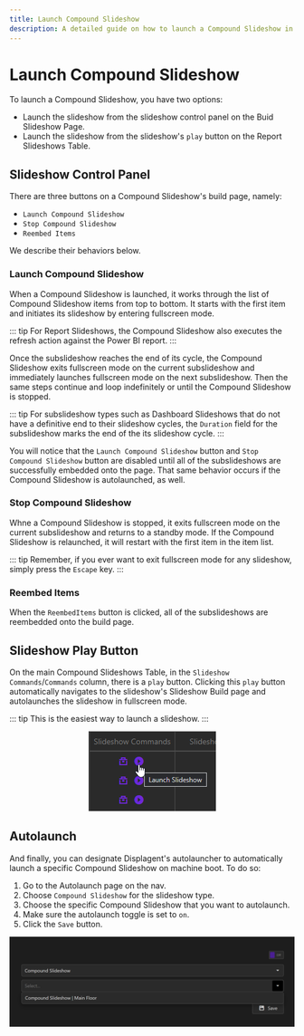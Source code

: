 ```yaml
---
title: Launch Compound Slideshow
description: A detailed guide on how to launch a Compound Slideshow in Displagent.
---
```


# Launch Compound Slideshow

To launch a Compound Slideshow, you have two options:
* Launch the slideshow from the slideshow control panel on the Buid Slideshow Page.
* Launch the slideshow from the slideshow's `play` button on the Report Slideshows Table.

## Slideshow Control Panel

There are three buttons on a Compound Slideshow's build page, namely:
* `Launch Compound Slideshow`
* `Stop Compound Slideshow`
* `Reembed Items`

We describe their behaviors below.

### Launch Compound Slideshow

When a Compound Slideshow is launched, it works through the list of Compound Slideshow items from top to bottom. It starts with the first item and initiates its slideshow by entering fullscreen mode.

::: tip
For Report Slideshows, the Compound Slideshow also executes the refresh action against the Power BI report.
:::

Once the subslideshow reaches the end of its cycle, the Compound Slideshow exits fullscreen mode on the current subslideshow and immediately launches fullscreen mode on the next subslideshow. Then the same steps continue and loop indefinitely or until the Compound Slideshow is stopped.

::: tip
For subslideshow types such as Dashboard Slideshows that do not have a definitive end to their slideshow cycles, the `Duration` field for the subslideshow marks the end of the its slideshow cycle.
:::

You will notice that the `Launch Compound Slideshow` button and `Stop Compound Slideshow` button are disabled until all of the subslideshows are successfully embedded onto the page. That same behavior occurs if the Compound Slideshow is autolaunched, as well.

### Stop Compound Slideshow

Whne a Compound Slideshow is stopped, it exits fullscreen mode on the current subslideshow and returns to a standby mode. If the Compound Slideshow is relaunched, it will restart with the first item in the item list.

::: tip
Remember, if you ever want to exit fullscreen mode for any slideshow, simply press the `Escape` key.
:::

### Reembed Items

When the `ReembedItems` button is clicked, all of the subslideshows are reembedded onto the build page.

## Slideshow Play Button

On the main Compound Slideshows Table, in the `Slideshow Commands`/`Commands` column, there is a `play` button. Clicking this `play` button automatically navigates to the slideshow's Slideshow Build page and autolaunches the slideshow in fullscreen mode.

::: tip
This is the easiest way to launch a slideshow.
:::

<p align="center">
    <img src="./launch-slideshow-button.png" />
</p>

## Autolaunch

And finally, you can designate Displagent's autolauncher to automatically launch a specific Compound Slideshow on machine boot. To do so:

1. Go to the Autolaunch page on the nav.
2. Choose `Compound Slideshow` for the slideshow type.
3. Choose the specific Compound Slideshow that you want to autolaunch.
4. Make sure the autolaunch toggle is set to `on`.
5. Click the `Save` button.

<p align="center">
    <img src="./autolaunch-compound-slideshow.png" />
</p>